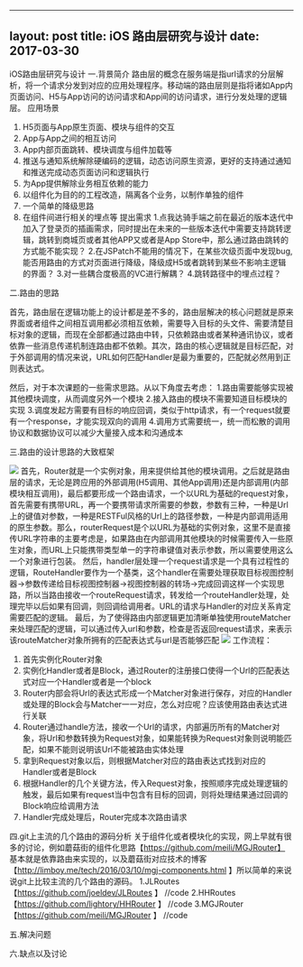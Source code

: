 

---
layout: post
title: iOS 路由层研究与设计
date: 2017-03-30
---

iOS路由层研究与设计
一.背景简介
路由层的概念在服务端是指url请求的分层解析，将一个请求分发到对应的应用处理程序。移动端的路由层则是指将诸如App内页面访问、H5与App访问的访问请求和App间的访问请求，进行分发处理的逻辑层。
应用场景
1. H5页面与App原生页面、模块与组件的交互
2. App与App之间的相互访问
3. App内部页面跳转、模块调度与组件加载等
4. 推送与通知系统解除硬编码的逻辑，动态访问原生资源，更好的支持通过通知和推送完成动态页面访问和逻辑执行
5. 为App提供解除业务相互依赖的能力
6. 以组件化为目的的工程改造，隔离各个业务，以制作单独的组件
7. 一个简单的降级思路
8. 在组件间进行相关的埋点等
提出需求
1.点我达骑手端之前在最近的版本迭代中加入了登录页的插画需求，同时提出在未来的一些版本迭代中需要支持跳转逻辑，跳转到商城页或者其他APP又或者是App Store中，那么通过路由跳转的方式能不能实现？
2.在JSPatch不能用的情况下，在某些次级页面中发现bug,能否用路由的方式对页面进行降级，降级成H5或者跳转到某些不影响主逻辑的界面？
3.对一些耦合度极高的VC进行解耦？
4.跳转路径中的埋点过程？

二.路由的思路

首先，路由层在逻辑功能上的设计都是差不多的，路由层解决的核心问题就是原来界面或者组件之间相互调用都必须相互依赖，需要导入目标的头文件、需要清楚目标对象的逻辑，而现在全部都通过路由中转，只依赖路由或者某种通讯协议，或者依靠一些消息传递机制连路由都不依赖。其次，路由的核心逻辑就是目标匹配，对于外部调用的情况来说，URL如何匹配Handler是最为重要的，匹配就必然用到正则表达式。


然后，对于本次课题的一些需求思路。从以下角度去考虑：
1.路由需要能够实现被其他模块调度，从而调度另外一个模块
2.接入路由的模块不需要知道目标模块的实现
3.调度发起方需要有目标的响应回调，类似于http请求，有一个request就要有一个response，才能实现双向的调用
4.调用方式需要统一，统一而松散的调用协议和数据协议可以减少大量接入成本和沟通成本

三.路由的设计思路的大致框架

![](路由.jpeg)
首先，Router就是一个实例对象，用来提供给其他的模块调用。之后就是路由层的请求，无论是跨应用的外部调用(H5调用、其他App调用)还是内部调用(内部模块相互调用)，最后都要形成一个路由请求，一个以URL为基础的request对象，首先需要有携带URL，再一个要携带请求所需要的参数，参数有三种，一种是Url上的键值对参数，一种是RESTFul风格的Url上的路径参数，一种是内部调用适用的原生参数。那么，routerRequest是个以URL为基础的实例对象，这里不是直接传URL字符串的主要考虑是，如果路由在内部调用其他模块的时候需要传入一些原生对象，而URL上只能携带类型单一的字符串键值对表示参数，所以需要使用这么一个对象进行包装。
然后，handler层处理一个request请求是一个具有过程性的逻辑，RouteHandler要作为一个基类，这个handler在需要处理获取目标视图控制器->参数传递给目标视图控制器->视图控制器的转场->完成回调这样一个实现思路，所以当路由接收一个routeRequest请求，转发给一个routeHandler处理，处理完毕以后如果有回调，则回调给调用者。URL的请求与Handler的对应关系肯定需要匹配的逻辑。
最后，为了使得路由内部逻辑更加清晰单独使用routeMatcher来处理匹配的逻辑，可以通过传入url和参数，检查是否返回request请求，来表示该routeMatcher对象所拥有的匹配表达式与url是否能够匹配
![](路由2.jpeg)
工作流程：
1. 首先实例化Router对象
2. 实例化Handler或者是Block，通过Router的注册接口使得一个Url的匹配表达式对应一个Handler或者是一个block
3. Router内部会将Url的表达式形成一个Matcher对象进行保存，对应的Handler或处理的Block会与Matcher一一对应，怎么对应呢？应该使用路由表达式进行关联
4. Router通过handle方法，接收一个Url的请求，内部遍历所有的Matcher对象，将Url和参数转换为Request对象，如果能转换为Request对象则说明能匹配，如果不能则说明该Url不能被路由实体处理
5. 拿到Request对象以后，则根据Matcher对应的路由表达式找到对应的Handler或者是Block
6. 根据Handler的几个关键方法，传入Request对象，按照顺序完成处理逻辑的触发，最后如果有request当中包含有目标的回调，则将处理结果通过回调的Block响应给调用方法
7. Handler完成处理后，Router完成本次路由请求

四.git上主流的几个路由的源码分析
关于组件化或者模块化的实现，网上早就有很多的讨论，例如蘑菇街的组件化思路【https://github.com/meili/MGJRouter】 基本就是依靠路由来实现的，以及蘑菇街对应技术的博客【http://limboy.me/tech/2016/03/10/mgj-components.html 】所以简单的来说说git上比较主流的几个路由的源码。
1.JLRoutes 【https://github.com/joeldev/JLRoutes 】
//code
2.HHRoutes 【https://github.com/lightory/HHRouter 】
//code
3.MGJRouter 【https://github.com/meili/MGJRouter 】
//code 

五.解决问题

六.缺点以及讨论





